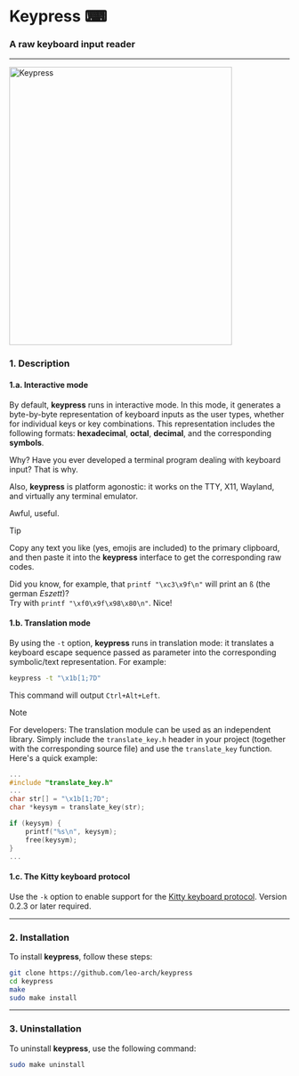 # Keypress ⌨

### A raw keyboard input reader
---

<img src="https://i.postimg.cc/X7XfFntH/keypress.png" alt="Keypress" width="400" height="500">

### 1. Description

#### 1.a. Interactive mode

By default, **keypress** runs in interactive mode. In this mode, it generates a byte-by-byte representation of keyboard inputs as the user types, whether for individual keys or key combinations. This representation includes the following formats: **hexadecimal**, **octal**, **decimal**, and the corresponding **symbols**.

Why? Have you ever developed a terminal program dealing with keyboard input? That is why.

Also, **keypress** is platform agonostic: it works on the TTY, X11, Wayland, and virtually any terminal emulator.

Awful, useful.

> [!TIP]
> Copy any text you like (yes, emojis are included) to the primary clipboard, and then paste it into the **keypress** interface to get the corresponding raw codes.
> 
> Did you know, for example, that `printf "\xc3\x9f\n"` will print an `ß` (the german _Eszett_)?\
> Try with `printf "\xf0\x9f\x98\x80\n"`. Nice!

#### 1.b. Translation mode

By using the `-t` option, **keypress** runs in translation mode: it translates a keyboard escape sequence passed as parameter into the corresponding symbolic/text representation. For example:

```sh
keypress -t "\x1b[1;7D"
```

This command will output `Ctrl+Alt+Left`.

> [!NOTE]
> For developers: The translation module can be used as an independent library. Simply include the `translate_key.h` header in your project (together with the corresponding source file) and use the `translate_key` function.
> Here's a quick example:
> ```c
> ...
> #include "translate_key.h"
> ...
> char str[] = "\x1b[1;7D";
> char *keysym = translate_key(str);
>
> if (keysym) {
>     printf("%s\n", keysym);
>     free(keysym);
> }
> ...
> ```

#### 1.c. The Kitty keyboard protocol

Use the `-k` option to enable support for the [Kitty keyboard protocol](https://sw.kovidgoyal.net/kitty/keyboard-protocol/). Version  0.2.3 or later required.

---

### 2. Installation

To install **keypress**, follow these steps:

```sh
git clone https://github.com/leo-arch/keypress
cd keypress
make
sudo make install
```

---

### 3. Uninstallation

To uninstall **keypress**, use the following command:

```sh
sudo make uninstall
```
